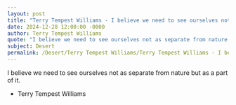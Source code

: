 ```yaml
---
layout: post
title: "Terry Tempest Williams - I believe we need to see ourselves not"
date: 2024-12-28 12:00:00 -0000
author: Terry Tempest Williams
quote: "I believe we need to see ourselves not as separate from nature but as a part of it."
subject: Desert
permalink: /Desert/Terry Tempest Williams/Terry Tempest Williams - I believe we need to see ourselves not
---
```


I believe we need to see ourselves not as separate from nature but as a part of it.

- Terry Tempest Williams
